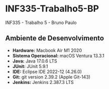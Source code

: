 # INF335-Trabalho5-BP
INF335 - Trabalho 5 - Bruno Paulo

## Ambiente de Desenvolvimento
 - **Hardware:** Macbook Air M1 2020
 - **Sistema Operacional:** macOS Ventura 13.3.1
 - **Java:** Java 17.0.6 LTS
 - **JUnit:** JUnit 5.9.1
 - **IDE:** Eclipse IDE 2022-12 (4.26.0)
 - **Git:** git version 2.39.2 (Apple Git-143)
 - **Jenkins:** Jenkins 2.387.3 LTS
